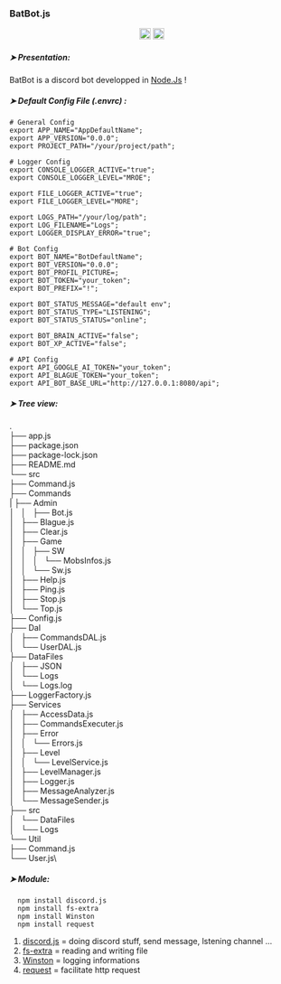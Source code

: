 ### BatBot.js

<p align="center">
  <img alt="BatBot Version" src="https://img.shields.io/badge/BatBot-2.0.2-brightgreen" height="20"/>
  <img alt="Node Js Version" src="https://img.shields.io/badge/Node.Js-v12.13.1-brightgreen" height="20"/>
</p>

##### ➤ Presentation:
BatBot is a discord bot developped in [Node.Js][node-js] !

##### ➤ Default Config File (.envrc) :
```SHELL
# General Config
export APP_NAME="AppDefaultName";
export APP_VERSION="0.0.0";
export PROJECT_PATH="/your/project/path";

# Logger Config
export CONSOLE_LOGGER_ACTIVE="true";
export CONSOLE_LOGGER_LEVEL="MROE";

export FILE_LOGGER_ACTIVE="true";
export FILE_LOGGER_LEVEL="MORE";

export LOGS_PATH="/your/log/path";
export LOG_FILENAME="Logs";
export LOGGER_DISPLAY_ERROR="true";

# Bot Config
export BOT_NAME="BotDefaultName";
export BOT_VERSION="0.0.0";
export BOT_PROFIL_PICTURE=;
export BOT_TOKEN="your_token";
export BOT_PREFIX="!";

export BOT_STATUS_MESSAGE="default env";
export BOT_STATUS_TYPE="LISTENING";
export BOT_STATUS_STATUS="online";

export BOT_BRAIN_ACTIVE="false";
export BOT_XP_ACTIVE="false";

# API Config
export API_GOOGLE_AI_TOKEN="your_token";
export API_BLAGUE_TOKEN="your_token";
export API_BOT_BASE_URL="http://127.0.0.1:8080/api";
```

##### ➤ Tree view:
.\
├── app.js\
├── package.json\
├── package-lock.json\
├── README.md\
└── src\
    ├── Command.js\
    ├── Commands\
    |   ├── Admin\
    │   │   ├── Bot.js\
    │   ├── Blague.js\
    │   ├── Clear.js\
    │   ├── Game\
    │   │   ├── SW\
    │   │   │   └── MobsInfos.js\
    │   │   └── Sw.js\
    │   ├── Help.js\
    │   ├── Ping.js\
    │   ├── Stop.js\
    │   └── Top.js\
    ├── Config.js\
    ├── Dal\
    │   ├── CommandsDAL.js\
    │   └── UserDAL.js\
    ├── DataFiles\
    │   ├── JSON\
    │   └── Logs\
    │       └── Logs.log\
    ├── LoggerFactory.js\
    ├── Services\
    │   ├── AccessData.js\
    │   ├── CommandsExecuter.js\
    │   ├── Error\
    │   │   └── Errors.js\
    │   ├── Level\
    │   │   └── LevelService.js\
    │   ├── LevelManager.js\
    │   ├── Logger.js\
    │   ├── MessageAnalyzer.js\
    │   └── MessageSender.js\
    ├── src\
    │   └── DataFiles\
    │       └── Logs\
    └── Util\
        ├── Command.js\
        └── User.js\

##### ➤ Module:

```SHELL
  npm install discord.js
  npm install fs-extra
  npm install Winston
  npm install request
```

1. [discord.js][discord-js] = doing discord stuff, send message, lstening channel ...
2. [fs-extra][fs-extra] = reading and writing file
3. [Winston][winston] = logging informations
4. [request][request] = facilitate http request


[//]: # (Referenced links that can be used instead of putting links everywhere)

   [git-repo-url]: <https://github.com/KioHugo/BatBot>
   [node-js]: <https://nodejs.org/en/>
   [discord-js]: <https://discord.js.org/#/docs/main/stable/general/welcome>
   [winston]: <https://github.com/winstonjs/winston/tree/2.x>
   [fs-extra]: <https://www.npmjs.com/package/fs-extra>
   [request]: <https://www.npmjs.com/package/request>


   [Package]: <https://github.com/KioHugo/BatBot/blob/master/package.json>
   [Commands]: <https://github.com/KioHugo/BatBot/blob/master/JSONFiles/commands.JSON>
